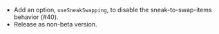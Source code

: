 - Add an option, `useSneakSwapping`, to disable the sneak-to-swap-items behavior (#40).
- Release as non-beta version.
